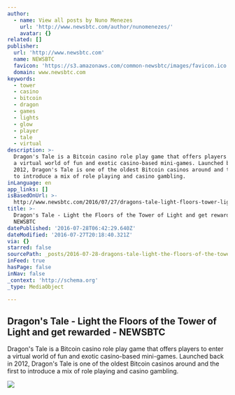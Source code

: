 ```yaml
---
author:
  - name: View all posts by Nuno Menezes
    url: 'http://www.newsbtc.com/author/nunomenezes/'
    avatar: {}
related: []
publisher:
  url: 'http://www.newsbtc.com'
  name: NEWSBTC
  favicon: 'https://s3.amazonaws.com/common-newsbtc/images/favicon.ico'
  domain: www.newsbtc.com
keywords:
  - tower
  - casino
  - bitcoin
  - dragon
  - games
  - lights
  - glow
  - player
  - tale
  - virtual
description: >-
  Dragon's Tale is a Bitcoin casino role play game that offers players to enter
  a virtual world of fun and exotic casino-based mini-games. Launched back in
  2012, Dragon's Tale is one of the oldest Bitcoin casinos around and the first
  to introduce a mix of role playing and casino gambling.
inLanguage: en
app_links: []
isBasedOnUrl: >-
  http://www.newsbtc.com/2016/07/27/dragons-tale-light-floors-tower-light-get-rewarded/
title: >-
  Dragon's Tale - Light the Floors of the Tower of Light and get rewarded -
  NEWSBTC
datePublished: '2016-07-28T06:42:29.640Z'
dateModified: '2016-07-27T20:18:40.321Z'
via: {}
starred: false
sourcePath: _posts/2016-07-28-dragons-tale-light-the-floors-of-the-tower-of-light-and-g.md
inFeed: true
hasPage: false
inNav: false
_context: 'http://schema.org'
_type: MediaObject

---
```

<article style=""><h1>Dragon's Tale - Light the Floors of the Tower of Light and get rewarded - NEWSBTC</h1><p>Dragon's Tale is a Bitcoin casino role play game that offers players to enter a virtual world of fun and exotic casino-based mini-games. Launched back in 2012, Dragon's Tale is one of the oldest Bitcoin casinos around and the first to introduce a mix of role playing and casino gambling.</p><img src="http://s3.amazonaws.com/main-newsbtc-images/2016/02/09150414/dragons-tale.jpg" /></article>